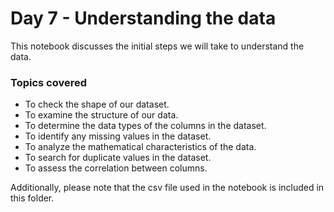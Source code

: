 <h1>Day 7 - Understanding the data</h1>

This notebook discusses the initial steps we will take to understand the data.


<h3>Topics covered</h3>
  <ul>
  <li>To check the shape of our dataset.</li>
  <li>To examine the structure of our data.</li>
  <li>To determine the data types of the columns in the dataset.</li>
  <li>To identify any missing values in the dataset.</li>
  <li>To analyze the mathematical characteristics of the data.</li>
  <li>To search for duplicate values in the dataset.</li>
  <li>To assess the correlation between columns.</li>
</ul>


Additionally, please note that the csv file used in the notebook is included in this folder.
